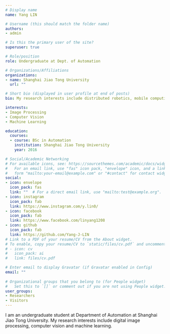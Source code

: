 ```yaml
---
# Display name
name: Yang LIN

# Username (this should match the folder name)
authors:
- admin

# Is this the primary user of the site?
superuser: true

# Role/position
role: Undergraduate at Dept. of Automation

# Organizations/Affiliations
organizations:
- name: Shanghai Jiao Tong University
  url: ""

# Short bio (displayed in user profile at end of posts)
bio: My research interests include distributed robotics, mobile computing and programmable matter.

interests:
- Image Processing
- Computer Vision
- Machine Learning

education:
  courses:
  - course: BSc in Automation
    institution: Shanghai Jiao Tong University
    year: 2016

# Social/Academic Networking
# For available icons, see: https://sourcethemes.com/academic/docs/widgets/#icons
#   For an email link, use "fas" icon pack, "envelope" icon, and a link in the
#   form "mailto:your-email@example.com" or "#contact" for contact widget.
social:
- icon: envelope
  icon_pack: fas
  link: ""  # For a direct email link, use "mailto:test@example.org".
- icon: instagram
  icon_pack: fab
  link: https://www.instagram.com/y.lin0/
- icon: facebook
  icon_pack: fab
  link: https://www.facebook.com/linyang1208
- icon: github
  icon_pack: fab
  link: https://github.com/Yang-J-LIN
# Link to a PDF of your resume/CV from the About widget.
# To enable, copy your resume/CV to `static/files/cv.pdf` and uncomment the lines below.  
# - icon: cv
#   icon_pack: ai
#   link: files/cv.pdf

# Enter email to display Gravatar (if Gravatar enabled in Config)
email: ""
  
# Organizational groups that you belong to (for People widget)
#   Set this to `[]` or comment out if you are not using People widget.  
user_groups:
- Researchers
- Visitors
---
```


I am an undergraduate student at Department of Automation at Shanghai Jiao Tong University. My research interests include digital image processing, computer vision and machine learning. 
